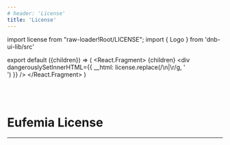 ```yaml
---
# header: 'License'
title: 'License'
---
```


import license from "raw-loader!Root/LICENSE";
import { Logo } from 'dnb-ui-lib/src'

<!-- prettier-ignore-start -->

export default ({children}) => (
  <React.Fragment>
    {children}
    <div
      dangerouslySetInnerHTML={{
        __html: license.replace(/\n|\r/g, '<br />')
      }}
    />
  </React.Fragment>
)

<!-- prettier-ignore-end -->

<br />
<br />

<Logo size="100" />

# Eufemia License

---
